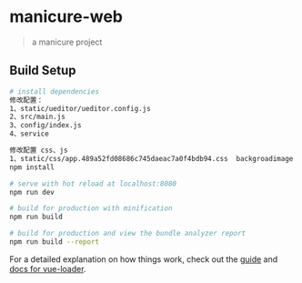 # manicure-web

> a manicure project

## Build Setup


``` bash
# install dependencies
修改配置：
1、static/ueditor/ueditor.config.js
2、src/main.js
3、config/index.js
4、service 

修改配置 css、js
1、static/css/app.489a52fd08686c745daeac7a0f4bdb94.css  backgroadimage
npm install

# serve with hot reload at localhost:8080
npm run dev

# build for production with minification
npm run build

# build for production and view the bundle analyzer report
npm run build --report
```

For a detailed explanation on how things work, check out the [guide](http://vuejs-templates.github.io/webpack/) and [docs for vue-loader](http://vuejs.github.io/vue-loader).
